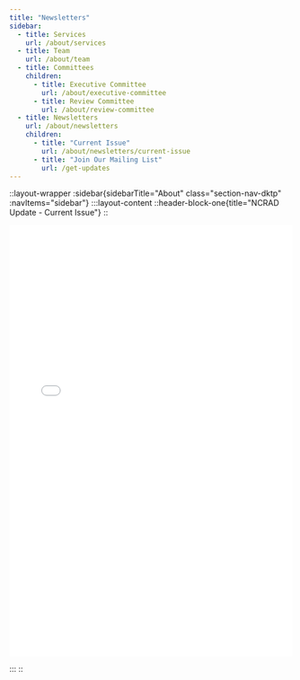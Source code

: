 ```yaml
---
title: "Newsletters"
sidebar:
  - title: Services
    url: /about/services
  - title: Team
    url: /about/team
  - title: Committees
    children:
      - title: Executive Committee
        url: /about/executive-committee
      - title: Review Committee
        url: /about/review-committee
  - title: Newsletters
    url: /about/newsletters
    children:
      - title: "Current Issue"
        url: /about/newsletters/current-issue
      - title: "Join Our Mailing List"
        url: /get-updates
---
```


::layout-wrapper
:sidebar{sidebarTitle="About" class="section-nav-dktp" :navItems="sidebar"}
:::layout-content
::header-block-one{title="NCRAD Update - Current Issue"}
::

<embed src="/ncrad-test/assets/docs/NCRAD_Update/NCRAD_Update_30.pdf" style="width:100%; height: 80vw;"></embed>

:::
::
